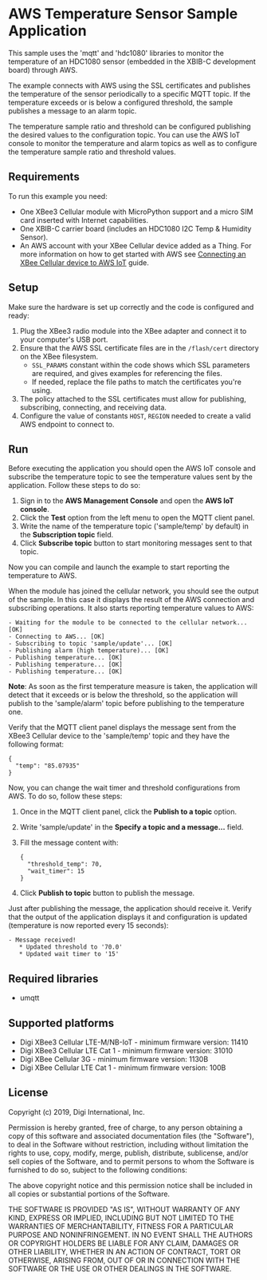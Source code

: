 AWS Temperature Sensor Sample Application
=========================================

This sample uses the 'mqtt' and 'hdc1080' libraries to monitor the temperature
of an HDC1080 sensor (embedded in the XBIB-C development board) through AWS.  

The example connects with AWS using the SSL certificates and publishes the
temperature of the sensor periodically to a specific MQTT topic. If the 
temperature exceeds or is below a configured threshold, the sample publishes a
message to an alarm topic. 

The temperature sample ratio and threshold can be configured publishing the
desired values to the configuration topic. You can use the AWS IoT console to
monitor the temperature and alarm topics as well as to configure the
temperature sample ratio and threshold values.

Requirements
------------

To run this example you need:

* One XBee3 Cellular module with MicroPython support and a micro SIM card
  inserted with Internet capabilities.
* One XBIB-C carrier board (includes an HDC1080 I2C Temp & Humidity Sensor).
* An AWS account with your XBee Cellular device added as a Thing. For more
  information on how to get started with AWS see
  [Connecting an XBee Cellular device to AWS IoT](../) guide.
 
Setup
-----

Make sure the hardware is set up correctly and the code is configured and
ready:

1. Plug the XBee3 radio module into the XBee adapter and connect it to your
   computer's USB port.
2. Ensure that the AWS SSL certificate files are in the `/flash/cert` directory
   on the XBee filesystem.
   * `SSL_PARAMS` constant within the code shows which SSL parameters are
     required, and gives examples for referencing the files.
   * If needed, replace the file paths to match the certificates you're
     using.
3. The policy attached to the SSL certificates must allow for publishing,
   subscribing, connecting, and receiving data.
4. Configure the value of constants `HOST`, `REGION` needed to create a valid
   AWS endpoint to connect to.

Run
---

Before executing the application you should open the AWS IoT console and
subscribe the temperature topic to see the temperature values sent by the
application. Follow these steps to do so:

1. Sign in to the **AWS Management Console** and open the **AWS IoT console**.
2. Click the **Test** option from the left menu to open the MQTT client panel.
3. Write the name of the temperature topic ('sample/temp' by default) in the
   **Subscription topic** field.
4. Click **Subscribe topic** button to start monitoring messages sent to that
   topic.

Now you can compile and launch the example to start reporting the temperature
to AWS. 

When the module has joined the cellular network, you should see the output of
the sample. In this case it displays the result of the AWS connection and 
subscribing operations. It also starts reporting temperature values to AWS:

    - Waiting for the module to be connected to the cellular network... [OK] 
    - Connecting to AWS... [OK]
    - Subscribing to topic 'sample/update'... [OK]
    - Publishing alarm (high temperature)... [OK]
    - Publishing temperature... [OK]
    - Publishing temperature... [OK]
    - Publishing temperature... [OK]

**Note**: As soon as the first temperature measure is taken, the application
will detect that it exceeds or is below the threshold, so the application will
publish to the 'sample/alarm' topic before publishing to the temperature one.

Verify that the MQTT client panel displays the message sent from the XBee3 
Cellular device to the 'sample/temp' topic and they have the following format:

    {
      "temp": "85.07935"
    }

Now, you can change the wait timer and threshold configurations from AWS. To do
so, follow these steps:

1. Once in the MQTT client panel, click the **Publish to a topic** option.
2. Write 'sample/update' in the **Specify a topic and a message...** field.
3. Fill the message content with:

       {
         "threshold_temp": 70,
         "wait_timer": 15
       }
4. Click **Publish to topic** button to publish the message.  

Just after publishing the message, the application should receive it. Verify
that the output of the application displays it and configuration is updated
(temperature is now reported every 15 seconds):

    - Message received!
       * Updated threshold to '70.0'
       * Updated wait timer to '15'

Required libraries
--------------------

* umqtt

Supported platforms
-------------------

* Digi XBee3 Cellular LTE-M/NB-IoT - minimum firmware version: 11410
* Digi XBee3 Cellular LTE Cat 1 - minimum firmware version: 31010
* Digi XBee Cellular 3G - minimum firmware version: 1130B
* Digi XBee Cellular LTE Cat 1 - minimum firmware version: 100B

License
-------

Copyright (c) 2019, Digi International, Inc.

Permission is hereby granted, free of charge, to any person obtaining a copy
of this software and associated documentation files (the "Software"), to deal
in the Software without restriction, including without limitation the rights
to use, copy, modify, merge, publish, distribute, sublicense, and/or sell
copies of the Software, and to permit persons to whom the Software is
furnished to do so, subject to the following conditions:

The above copyright notice and this permission notice shall be included in all
copies or substantial portions of the Software.

THE SOFTWARE IS PROVIDED "AS IS", WITHOUT WARRANTY OF ANY KIND, EXPRESS OR
IMPLIED, INCLUDING BUT NOT LIMITED TO THE WARRANTIES OF MERCHANTABILITY,
FITNESS FOR A PARTICULAR PURPOSE AND NONINFRINGEMENT. IN NO EVENT SHALL THE
AUTHORS OR COPYRIGHT HOLDERS BE LIABLE FOR ANY CLAIM, DAMAGES OR OTHER
LIABILITY, WHETHER IN AN ACTION OF CONTRACT, TORT OR OTHERWISE, ARISING FROM,
OUT OF OR IN CONNECTION WITH THE SOFTWARE OR THE USE OR OTHER DEALINGS IN THE
SOFTWARE.